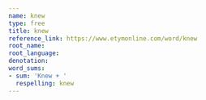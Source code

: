```yaml
---
name: knew
type: free
title: knew
reference_link: https://www.etymonline.com/word/knew
root_name: 
root_language: 
denotation: 
word_sums:
- sum: 'Knew + '
  respelling: knew
---
```

